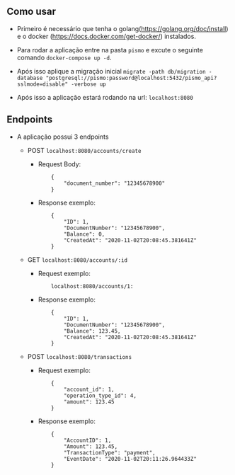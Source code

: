 ## Como usar

- Primeiro é necessário que tenha o golang(https://golang.org/doc/install) e o docker (https://docs.docker.com/get-docker/) instalados.

- Para rodar a aplicação entre na pasta `pismo` e excute o seguinte comando `docker-compose up -d`.

- Após isso aplique a migração inicial `migrate -path db/migration -database "postgresql://pismo:password@localhost:5432/pismo_api?sslmode=disable" -verbose up`

- Após isso a aplicação estará rodando na url: `localhost:8080`

## Endpoints

- A aplicação possui 3 endpoints
    - POST `localhost:8080/accounts/create`
        - Request Body:
            ```shell
                { 
                    "document_number": "12345678900" 
                }

            ```

        - Response exemplo:

            ```shell
                {
                    "ID": 1,
                    "DocumentNumber": "12345678900",
                    "Balance": 0,
                    "CreatedAt": "2020-11-02T20:08:45.381641Z"
                }

            ```

    - GET `localhost:8080/accounts/:id`
        - Request exemplo:
            ```shell
                localhost:8080/accounts/1:
            ```

        - Response exemplo:

            ```shell
                {
                    "ID": 1,
                    "DocumentNumber": "12345678900",
                    "Balance": 123.45,
                    "CreatedAt": "2020-11-02T20:08:45.381641Z"
                }

            ```

    - POST `localhost:8080/transactions`
        - Request exemplo:
            ```shell
                { 
                    "account_id": 1, 
                    "operation_type_id": 4, 
                    "amount": 123.45 
                }
            ```

        - Response exemplo:

            ```shell
                {
                    "AccountID": 1,
                    "Amount": 123.45,
                    "TransactionType": "payment",
                    "EventDate": "2020-11-02T20:11:26.964433Z"
                }

            ```